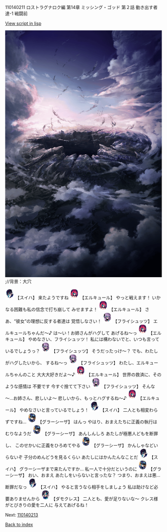 110140211 ロストラグナロク編 第14章 ミッシング・ゴッド 第２話 動き出す者達-1 戦闘前

[View script in lisp](../scripts/110140211.txt)

![101_hole.png](../images/backgrounds/101_hole.png)
;//背景：大穴

<img src="../images/units/3401719.png" alt="3401719.png" height="34"/>
【スイハ】
来たようですね

<img src="../images/units/3202519.png" alt="3202519.png" height="34"/>
【エルキュール】
やっと戦えます！
いかなる困難も私の信念で打ち崩して
みせますよ！

<img src="../images/units/3202519.png" alt="3202519.png" height="34"/>
【エルキュール】
さあ、“彼女”の理想に反する者達は
覚悟しなさい！

<img src="../images/units/3502719.png" alt="3502719.png" height="34"/>
【フライシュッツ】
エルキュールちゃんだ～♪
は～い！お姉さんがハグして
あげるね～っ

<img src="../images/units/3202519.png" alt="3202519.png" height="34"/>
【エルキュール】
やめなさい、フライシュッツ！
私には構わないでと、いつも言って
いるでしょうっ？

<img src="../images/units/3502719.png" alt="3502719.png" height="34"/>
【フライシュッツ】
そうだったっけ～？
でも、わたしがハグしたいから、
するね～っ

<img src="../images/units/3502719.png" alt="3502719.png" height="34"/>
【フライシュッツ】
わたし、エルキュールちゃんのこと
大大大好きだよ～♪

<img src="../images/units/3202519.png" alt="3202519.png" height="34"/>
【エルキュール】
世界の救済に、そのような感情は
不要です
今すぐ捨てて下さい

<img src="../images/units/3502719.png" alt="3502719.png" height="34"/>
【フライシュッツ】
そんな～…お姉さん、悲しいよ～
悲しいから、もっとハグするね～♪

<img src="../images/units/3202519.png" alt="3202519.png" height="34"/>
【エルキュール】
やめなさいと言っているでしょう！

<img src="../images/units/3401719.png" alt="3401719.png" height="34"/>
【スイハ】
二人とも相変わらずですね…

<img src="../images/units/3302619.png" alt="3302619.png" height="34"/>
【グラーシーザ】
はんっ
やはり、おまえたちに正義の執行は
むりなようだ

<img src="../images/units/3302619.png" alt="3302619.png" height="34"/>
【グラーシーザ】
あんしんしろ
あたしが極悪人どもを断罪し、
このせかいに正義をひろめてやる

<img src="../images/units/3302619.png" alt="3302619.png" height="34"/>
【グラーシーザ】
かんしゃなどいらないぞ
子分のめんどうを見るくらい
あたしにはかんたんなことだ

<img src="../images/units/3401719.png" alt="3401719.png" height="34"/>
【スイハ】
グラーシーザまで来たんですか…
私一人で十分だというのに

<img src="../images/units/3302619.png" alt="3302619.png" height="34"/>
【グラーシーザ】
おい、おまえ
あたしをいらないと言ったな？
つまり、おまえは悪…断罪だなっ

<img src="../images/units/3401719.png" alt="3401719.png" height="34"/>
【スイハ】
やると言うなら相手をしましょう
私は助けなど必要ありませんから

<img src="../images/units/3103519.png" alt="3103519.png" height="34"/>
【ダモクレス】
二人とも、愛が足りないな～
クレス様がとびきりの愛を二人に
与えてあげるね！

Next: [110140213](110140213.md)

[Back to index](index.md)
